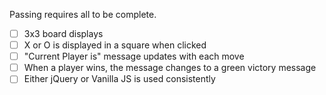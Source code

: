Passing requires all to be complete.

* [ ] 3x3 board displays
* [ ] X or O is displayed in a square when clicked
* [ ] "Current Player is" message updates with each move
* [ ] When a player wins, the message changes to a green victory message
* [ ] Either jQuery or Vanilla JS is used consistently
